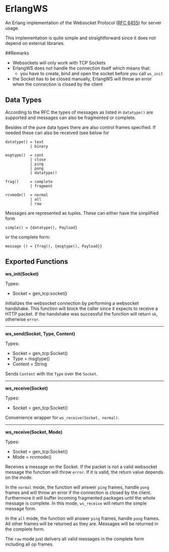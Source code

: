 ErlangWS
========
An Erlang implementation of the Websocket Protocol ([RFC 6455](http://tools.ietf.org/html/rfc6455)) for server usage.

This implementation is quite simple and straightforward since it does not depend on external libraries.

##Remarks

* Websockets will only work with TCP Sockets
* ErlangWS does not handle the connection itself which means that:
  * you have to create, bind and open the socket before you call `ws_init`
 * the Socket has to be closed manually, ErlangWS will throw an error when the connection is closed by the client


## Data Types

According to the RFC the types of messages as listed in `datatype()` are supported and messages can also be fragmented or complete.

Besides of the pure data types there are also control frames specified. If needed these can also be received (see below for

```
datatype() = text
           | binary

msgtype()  = cont
           | close
           | ping
           | pong
           | datatype()

frag()     = complete
           | fragment

rcvmode()  = normal
           | all
           | raw
```

Messages are represented as tuples. These can either have the simplified form

`simple() = {datatype(), Payload}`

or the complete form:

`message () = {frag(), {msgtype(), Payload}}`



## Exported Functions

__ws_init(Socket)__

Types:
 * Socket = gen_tcp:socket()

Initializes the websocket connection by performing a websocket handshake. This function will block the caller since it expects to receive a HTTP packet. If the handshake was successful the function will return `ok`, otherwise `error`.

---

__ws_send(Socket, Type, Content)__

Types:
 * Socket = gen_tcp:Socket()
 * Type = msgtype()
 * Content = String

Sends `Content` with the `Type` over the `Socket`.

---

__ws_receive(Socket)__

Types:
 * Socket = gen_tcp:Socket()

Convenience wrapper for `ws_receive(Socket, normal)`.

---

__ws_receive(Socket, Mode)__

Types:
 * Socket = gen_tcp:Socket()
 * Mode = rcvmode()

Receives a message on the Socket. If the packet is not a valid websocket message the function will throw `error`. If it is valid, the return value depends on the mode.

In the `normal` mode, the function will answer `ping` frames, handle `pong` frames and will throw an error if the connection is closed by the client. Furthermore it will buffer incoming fragmented packages until the whole message is complete.
In this mode, `ws_receive` will return the simple message form.

In the `all` mode, the function will answer `ping` frames, handle `pong` frames. All other frames will be returned as they are. Messages will be returned in the complete form.

The `raw` mode just delivers all valid messages in the complete form including all op frames. 
